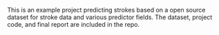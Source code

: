 This is an example project predicting strokes based on a open source dataset for stroke data and various predictor fields. The dataset, project code, and final report are included in the repo.
